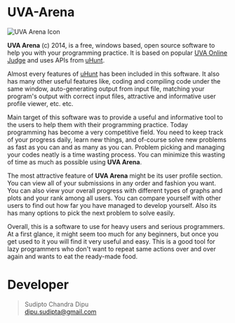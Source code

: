 UVA-Arena
=========

![UVA Arena Icon](Images/Main.ico)
 
**UVA Arena** (c) 2014, is a free, windows based, open source software to help you with your programming practice. It is based on popular [UVA Online Judge](http://uva.onlinejudge.org/) and uses APIs from [uHunt](http://uhunt.felix-halim.net/). 

Almost every features of [uHunt](http://uhunt.felix-halim.net/) has been included in this software. It also has many other useful features like, coding and compiling code under the same window, auto-generating output from input file, matching your program's output with correct input files, attractive and informative user profile viewer, etc. etc.

Main target of this software was to provide a useful and informative tool to the users to help them with their programming practice. Today programming has become a very competitive field. You need to keep track of your progress daily, learn new things, and of-course solve new problems as fast as you can and as many as you can. Problem picking and managing your codes neatly is a time wasting process. You can minimize this wasting of time as much as possible using **UVA Arena**. 

The most attractive feature of **UVA Arena** might be its user profile section. You can view all of your submissions in any order and fashion you want. You can also view your overall progress with different types of graphs and plots and your rank among all users. You can compare yourself with other users to find out how far you have managed to develop yourself.  Also its has many options to pick the next problem to solve easily.

Overall, this is a software to use for heavy users and serious programmers. At a first glance, it might seem too much for any beginners, but once you get used to it you will find it very useful and easy. This is a good tool for lazy programmers who don't want to repeat same actions over and over again and wants to eat the ready-made food.

Developer
=========
> Sudipto Chandra Dipu  
> [dipu.sudipta@gmail.com](dipu.sudipta@gmail.com)